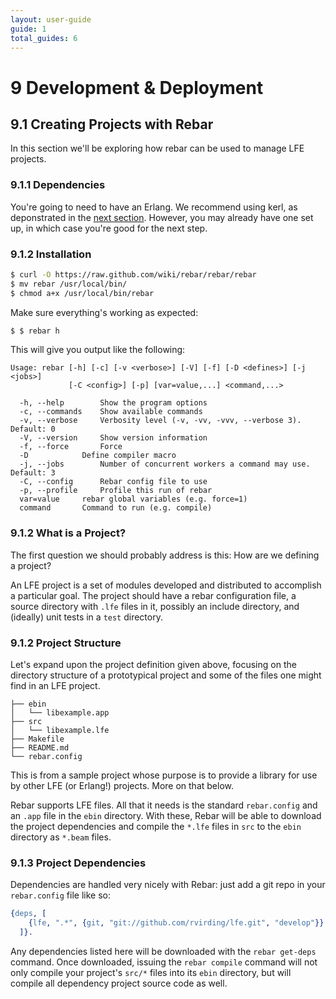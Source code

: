 ```yaml
---
layout: user-guide
guide: 1
total_guides: 6
---
```

# 9 Development & Deployment

## 9.1 Creating Projects with Rebar

In this section we'll be exploring how rebar can be used to manage LFE projects.

### 9.1.1 Dependencies

You're going to need to have an Erlang. We recommend using kerl, as deponstrated
in the <a href="/user-guide/devops/2.html">next section</a>.
However, you may already have one set up, in which case you're good for the next
step.

### 9.1.2 Installation

```bash
$ curl -O https://raw.github.com/wiki/rebar/rebar/rebar
$ mv rebar /usr/local/bin/
$ chmod a+x /usr/local/bin/rebar
```

Make sure everything's working as expected:

```bash
$ $ rebar h
```

This will give you output like the following:

```
Usage: rebar [-h] [-c] [-v <verbose>] [-V] [-f] [-D <defines>] [-j <jobs>]
             [-C <config>] [-p] [var=value,...] <command,...>

  -h, --help        Show the program options
  -c, --commands    Show available commands
  -v, --verbose     Verbosity level (-v, -vv, -vvv, --verbose 3). Default: 0
  -V, --version     Show version information
  -f, --force       Force
  -D            Define compiler macro
  -j, --jobs        Number of concurrent workers a command may use. Default: 3
  -C, --config      Rebar config file to use
  -p, --profile     Profile this run of rebar
  var=value     rebar global variables (e.g. force=1)
  command       Command to run (e.g. compile)
```

### 9.1.2 What is a Project?

The first question we should probably address is this: How are we defining a
project?

An LFE project is a set of modules developed and distributed to accomplish a
particular goal. The project should have a rebar configuration file, a source
directory with `.lfe` files in it, possibly an include directory, and (ideally)
unit tests in a `test` directory.

### 9.1.2 Project Structure

Let's expand upon the project definition given above, focusing on the directory
structure of a prototypical project and some of the files one might find in an
LFE project.

```
├── ebin
│   └── libexample.app
├── src
│   └── libexample.lfe
├── Makefile
├── README.md
└── rebar.config
```

This is from a sample project whose purpose is to provide a library for use by
other LFE (or Erlang!) projects. More on that below.

Rebar supports LFE files. All that it needs is the standard `rebar.config` and
an `.app` file in the `ebin` directory. With these, Rebar will be able to
download the project dependencies and compile the `*.lfe` files in `src` to the
`ebin` directory as `*.beam` files.

### 9.1.3 Project Dependencies

Dependencies are handled very nicely with Rebar: just add a git repo in your
`rebar.config` file like so:

```erlang
{deps, [
    {lfe, ".*", {git, "git://github.com/rvirding/lfe.git", "develop"}}
  ]}.
```

Any dependencies listed here will be downloaded with the `rebar get-deps`
command. Once downloaded, issuing the `rebar compile` command will not only
compile your project's `src/*` files into its `ebin` directory, but will compile
all dependency project source code as well.
